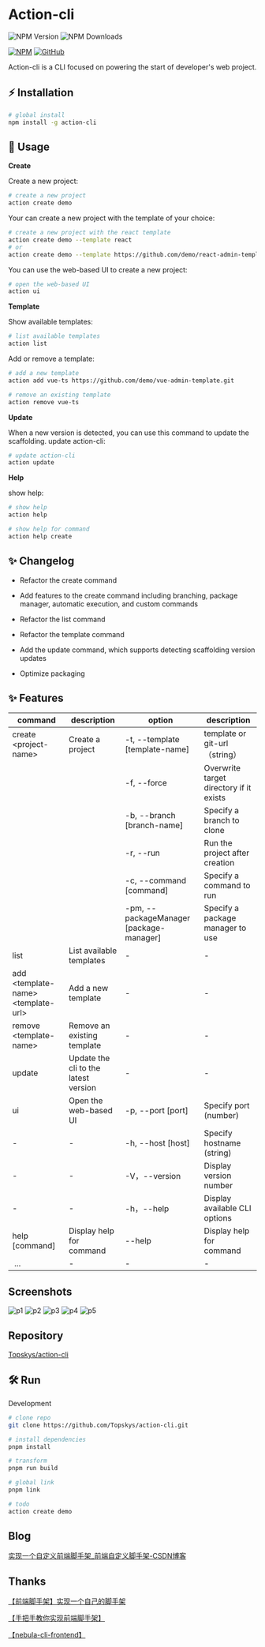 # Action-cli

![NPM Version](https://img.shields.io/badge/action-cli_v1.1.0-green)
![NPM Downloads](https://img.shields.io/npm/dy/action-cli)


[![NPM](https://img.shields.io/badge/NPM-%23CB3837.svg?style=for-the-badge&logo=npm&logoColor=white)](https://www.npmjs.com/package/action-cli)
[![GitHub](https://img.shields.io/badge/github-%23121011.svg?style=for-the-badge&logo=github&logoColor=white)](https://github.com/Topskys/action-cli)

Action-cli is a CLI focused on powering the start of developer's web  project.

## ⚡ Installation
```sh
# global install
npm install -g action-cli
```

## 🚀 Usage

**Create**

Create a new project:
```sh
# create a new project
action create demo

```
Your can create a new project with the template of your choice:

```sh
# create a new project with the react template
action create demo --template react
# or
action create demo --template https://github.com/demo/react-admin-template.git

```

You can use the web-based UI to create a new project:
```sh
# open the web-based UI
action ui
```
**Template**

Show available templates:
```sh
# list available templates
action list
```
Add or remove a template:

```sh
# add a new template
action add vue-ts https://github.com/demo/vue-admin-template.git

# remove an existing template
action remove vue-ts
```

**Update**

When a new version is detected, you can use this command to update the scaffolding.
update action-cli:
```sh
# update action-cli
action update
```

**Help**

show help:
```sh
# show help
action help

# show help for command
action help create
```

## ✨ Changelog

- Refactor the create command

- Add features to the create command including branching, package manager, automatic execution, and custom commands

- Refactor the list command

- Refactor the template command

- Add the update command, which supports detecting scaffolding version updates

- Optimize packaging


## ✨ Features


| command	| description	| option	| description |
| ------------ | ------------ | ------------ | ------------ |
| create \<project-name> | Create a project |-t, --template [template-name]	| template or git-url（string）|
|    |  | 	-f, --force	|Overwrite target directory if it exists|
|    |  |-b, --branch [branch-name]	| Specify a branch to clone |
|    |  |-r, --run	| Run the project after creation |
|    |  |-c, --command [command]	| Specify a command to run |
|    |  |-pm, --packageManager [package-manager]	| Specify a package manager to use |
| list |	List available templates |	-	| - |
| add \<template-name> \<template-url> |	Add a new template	| - |	- |
| remove \<template-name> | Remove an existing template	| - |	- |
| update | Update the cli to the latest version	| - |	- |
| ui	| Open the web-based UI |	-p, --port [port]	|Specify port (number)|
|-| -|-h,  --host [host]	| Specify hostname (string)|
|-	|-|	-V，--version	|Display version number|
|-|-|-h，--help	|Display available CLI options|
| help [command]	|Display help for command|	--help	|Display help for command|
| ...|	-|	-|	-|


## Screenshots


![p1](https://i-blog.csdnimg.cn/direct/a631c6eb655a4264a50e3e6c5ca441ef.png)
![p2](https://i-blog.csdnimg.cn/direct/e79e42c687a54ff6817e35815c945fac.png)
![p3](https://i-blog.csdnimg.cn/direct/1d11d6f350494af5b9e12fee611c217f.png)
![p4](https://i-blog.csdnimg.cn/direct/ffe1976e6597432a8fe67be7de01fc16.png)
![p5](https://i-blog.csdnimg.cn/direct/f05b396c2a8141c7a9771d1afbaceda0.png)


## Repository

[Topskys/action-cli](https://github.com/Topskys/action-cli)

## 🛠️ Run

Development
```sh
# clone repo
git clone https://github.com/Topskys/action-cli.git

# install dependencies
pnpm install

# transform
pnpm run build

# global link
pnpm link

# todo
action create demo
```

## Blog

[实现一个自定义前端脚手架_前端自定义脚手架-CSDN博客](https://blog.csdn.net/qq_58062502/article/details/136307480?fromshare=blogdetail&sharetype=blogdetail&sharerId=136307480&sharerefer=PC&sharesource=qq_58062502&sharefrom=from_link)

## Thanks

[【前端脚手架】实现一个自己的脚手架](https://www.bilibili.com/video/BV1PB4y1j7DY/?p=7&share_source=copy_web&vd_source=d50c6b3216dda73ea5961ad06d492fa2)

[【手把手教你实现前端脚手架】](https://www.bilibili.com/video/BV14o4y1T7Ra/?share_source=copy_web&vd_source=d50c6b3216dda73ea5961ad06d492fa2)

[【nebula-cli-frontend】](https://www.npmjs.com/package/nebula-cli-frontend)